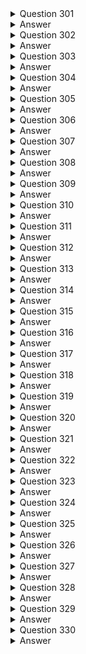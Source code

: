 <details>
  <summary>Question 301</summary>

A university research laboratory needs to migrate 30 TB of data from an on-premises Windows file server to Amazon FSx for Windows File Server. The laboratory has a 1 Gbps network link that many other departments in the university share. The laboratory wants to implement a data migration service that will maximize the performance of the data transfer. However, the laboratory needs to be able to control the amount of bandwidth that the service uses to minimize the impact on other departments. The data migration must take place within the next 5 days.

Which AWS solution will meet these requirements?

- [ ] A. AWS Snowcone
- [ ] B. Amazon FSx File Gateway
- [ ] C. AWS DataSync
- [ ] D. AWS Transfer Family
</details>

<details>
  <summary>Answer</summary>

- [ ] C. AWS DataSync

Why these are the correct answers:

C. AWS DataSync

- [ ] AWS DataSync is designed to efficiently and securely transfer large amounts of data between on-premises storage and AWS storage services.
- [ ] It can control the amount of bandwidth used during the transfer, which is crucial for minimizing the impact on other departments sharing the network link.
- [ ] DataSync can handle the migration of large datasets like 30TB and can be configured to operate within the given time frame.

Why are the other answers wrong?

- [ ] A. AWS Snowcone is a physical, rugged, and secure edge computing and data transfer device. While it's used for data transfer, it doesn't provide the bandwidth control needed and involves physical shipping, which may not meet the 5-day timeframe.
- [ ] B. Amazon FSx File Gateway provides low-latency access to FSx for Windows File Server file shares from on-premises, but it's not the primary service for the initial migration of large datasets.
- [ ] D. AWS Transfer Family is a managed service that supports file transfers into and out of Amazon S3 or Amazon FSx for Windows File Server using protocols like SFTP, FTPS, and FTP. It doesn’t offer the same level of bandwidth control and optimization for large-scale data migration as DataSync.

Therefore, AWS DataSync is the most suitable solution for this scenario.
</details>
<details>
  <summary>Question 302</summary>

A company wants to create a mobile app that allows users to stream slow-motion video clips on their mobile devices. Currently, the app captures video clips and uploads the video clips in raw format into an Amazon S3 bucket. The app retrieves these video clips directly from the S3 bucket. However, the videos are large in their raw format. Users are experiencing issues with buffering and playback on mobile devices. The company wants to implement solutions to maximize the performance and scalability of the app while minimizing operational overhead. Which combination of solutions will meet these requirements? (Choose two.)

- [ ] A. Deploy Amazon CloudFront for content delivery and caching.
- [ ] B. Use AWS DataSync to replicate the video files across AW'S Regions in other S3 buckets.
- [ ] C. Use Amazon Elastic Transcoder to convert the video files to more appropriate formats.
- [ ] D. Deploy an Auto Sealing group of Amazon EC2 instances in Local Zones for content delivery and caching.
- [ ] E. Deploy an Auto Scaling group of Amazon EC2 instances to convert the video files to more appropriate formats.
</details>

<details>
  <summary>Answer</summary>

- [ ] A. Deploy Amazon CloudFront for content delivery and caching.
- [ ] C. Use Amazon Elastic Transcoder to convert the video files to more appropriate formats.

Why these are the correct answers:

A. Deploy Amazon CloudFront for content delivery and caching.

- [ ] Amazon CloudFront is a content delivery network (CDN) that can cache video content closer to users, reducing latency and improving streaming performance.
- [ ] It enhances scalability by distributing the load across multiple edge locations.

C. Use Amazon Elastic Transcoder to convert the video files to more appropriate formats.

- [ ] Amazon Elastic Transcoder converts video files from their original format to formats that are more suitable for streaming on mobile devices, reducing file size and buffering.
- [ ] It minimizes operational overhead by providing a managed service for media transcoding.

Why are the other answers wrong?

- [ ] B. AWS DataSync is used for data transfer, not for optimizing video delivery or format conversion. Replicating files across regions doesn’t address the buffering and playback issues.
- [ ] D. Deploying an Auto Scaling group of Amazon EC2 instances in Local Zones for content delivery and caching is overly complex and expensive compared to using CloudFront, which is specifically designed for this purpose.
- [ ] E. Deploying an Auto Scaling group of EC2 instances to convert video files is a viable option but introduces more operational overhead than using Amazon Elastic Transcoder, a managed service that handles transcoding automatically.

Therefore, Amazon CloudFront and Amazon Elastic Transcoder are the most appropriate solutions.
</details>
<details>
  <summary>Question 303</summary>

A company is launching a new application deployed on an Amazon Elastic Container Service (Amazon ECS) cluster and is using the Fargate launch type for ECS tasks. The company is monitoring CPU and memory usage because it is expecting high traffic to the application upon its launch. However, the company wants to reduce costs when utilization decreases. What should a solutions architect recommend?

- [ ] A. Use Amazon EC2 Auto Scaling to scale at certain periods based on previous traffic patterns.
- [ ] B. Use an AWS Lambda function to scale Amazon ECS based on metric breaches that trigger an Amazon CloudWatch alarm.
- [ ] C. Use Amazon EC2 Auto Scaling with simple scaling policies to scale when ECS metric breaches trigger an Amazon CloudWatch alarm.
- [ ] D. Use AWS Application Auto Scaling with target tracking policies to scale when ECS metric breaches trigger an Amazon CloudWatch alarm.
</details>
<details>
  <summary>Answer</summary>

- [ ] D. Use AWS Application Auto Scaling with target tracking policies to scale when ECS metric breaches trigger an Amazon CloudWatch alarm.

Why these are the correct answers:

D. Use AWS Application Auto Scaling with target tracking policies to scale when ECS metric breaches trigger an Amazon CloudWatch alarm.

- [ ] AWS Application Auto Scaling is designed to scale resources like ECS tasks.
- [ ] Target tracking policies allow you to set a target value for a metric (e.g., CPU utilization), and Auto Scaling automatically adjusts the number of tasks to maintain that target.
- [ ] This approach is more responsive and cost-effective than scaling at fixed periods or using Lambda functions for scaling.

Why are the other answers wrong?

- [ ] A. Amazon EC2 Auto Scaling is for scaling EC2 instances, not ECS tasks using Fargate.
- [ ] B. Using an AWS Lambda function to scale ECS adds complexity and overhead compared to using Application Auto Scaling directly.
- [ ] C. While EC2 Auto Scaling can use CloudWatch alarms, it's not the right service for scaling Fargate tasks; Application Auto Scaling is more suitable and provides target tracking.

Therefore, AWS Application Auto Scaling with target tracking policies is the recommended solution.
</details>
<details>
  <summary>Question 304</summary>

A company recently created a disaster recovery site in a different AWS Region. The company needs to transfer large amounts of data back and forth between NFS file systems in the two Regions on a periodic basis. Which solution will meet these requirements with the LEAST operational overhead?

- [ ] A. Use AWS DataSync.
- [ ] B. Use AWS Snowball devices.
- [ ] C. Set up an SFTP server on Amazon EC2.
- [ ] D. Use AWS Database Migration Service (AWS DMS).
</details>
<details>
  <summary>Answer</summary>

- [ ] A. Use AWS DataSync.

Why these are the correct answers:

A. Use AWS DataSync.

- [ ] AWS DataSync is designed to automate and accelerate the transfer of data between on-premises storage and AWS storage services, or between AWS storage services.
- [ ] It minimizes operational overhead with its automation features.
- [ ] DataSync is efficient for transferring large amounts of data and can handle periodic transfers.

Why are the other answers wrong?

- [ ] B. AWS Snowball devices are physical devices and involve manual shipping, which increases operational overhead and is not suitable for periodic transfers.
- [ ] C. Setting up an SFTP server on Amazon EC2 requires manual management of the server, security, and transfers, leading to higher operational overhead.
- [ ] D. AWS Database Migration Service (AWS DMS) is designed for database migrations, not for general file system transfers.

Therefore, AWS DataSync is the most appropriate solution with the least operational overhead.
</details>
<details>
  <summary>Question 305</summary>

A company is designing a shared storage solution for a gaming application that is hosted in the AWS Cloud. The company needs the ability to use SMB clients to access data. The solution must be fully managed. Which AWS solution meets these requirements?

- [ ] A. Create an AWS DataSync task that shares the data as a mountable file system. Mount the file system to the application server.
- [ ] B. Create an Amazon EC2 Windows instance. Install and configure a Windows file share role on the instance. Connect the application server to the file share.
- [ ] C. Create an Amazon FSx for Windows File Server file system. Attach the file system to the origin server. Connect the application server to the file system.
- [ ] D. Create an Amazon S3 bucket. Assign an IAM role to the application to grant access to the S3 bucket. Mount the S3 bucket to the application server.
</details>
<details>
  <summary>Answer</summary>

- [ ] C. Create an Amazon FSx for Windows File Server file system. Attach the file system to the origin server. Connect the application server to the file system.

Why these are the correct answers:

C. Create an Amazon FSx for Windows File Server file system. Attach the file system to the origin server. Connect the application server to the file system.

- [ ] Amazon FSx for Windows File Server provides a fully managed file system that supports the SMB protocol.
- [ ] It eliminates the operational overhead of managing file servers.
- [ ] This solution allows SMB clients to access the data as required.

Why are the other answers wrong?

- [ ] A. AWS DataSync is for data transfer, not for providing a shared file system.
- [ ] B. Creating an EC2 Windows instance and configuring a file share requires manual management of the server, which is not a fully managed solution.
- [ ] D. Amazon S3 is object storage and does not natively support SMB file shares. Mounting an S3 bucket as a file system is not straightforward or performant for applications needing SMB access.

Therefore, Amazon FSx for Windows File Server is the best solution for a fully managed, SMB-compatible shared storage.
</details>
<details>
  <summary>Question 306</summary>

A company wants to run an in-memory database for a latency-sensitive application that runs on Amazon EC2 instances. The application processes more than 100,000 transactions each minute and requires high network throughput. A solutions architect needs to provide a cost-effective network design that minimizes data transfer charges. Which solution meets these requirements?

- [ ] A. Launch all EC2 instances in the same Availability Zone within the same AWS Region. Specify a placement group with cluster strategy when launching EC2 instances.
- [ ] B. Launch all EC2 instances in different Availability Zones within the same AWS Region. Specify a placement group with partition strategy when launching EC2 instances.
- [ ] C. Deploy an Auto Scaling group to launch EC2 instances in different Availability Zones based on a network utilization target.
- [ ] D. Deploy an Auto Scaling group with a step scaling policy to launch EC2 instances in different Availability Zones.
</details>
<details>
  <summary>Answer</summary>

- [ ] A. Launch all EC2 instances in the same Availability Zone within the same AWS Region. Specify a placement group with cluster strategy when launching EC2 instances.

Why these are the correct answers:

A. Launch all EC2 instances in the same Availability Zone within the same AWS Region. Specify a placement group with cluster strategy when launching EC2 instances.

- [ ] Launching EC2 instances in the same Availability Zone minimizes latency and maximizes network throughput.
- [ ] A cluster placement group ensures instances are physically close together, further reducing latency and increasing throughput.
- [ ] This configuration is cost-effective as it reduces data transfer charges between Availability Zones.

Why are the other answers wrong?

- [ ] B. Spreading instances across different Availability Zones increases latency and data transfer costs. A partition placement group is for large distributed applications, not for latency-sensitive in-memory databases.
- [ ] C. Auto Scaling across different Availability Zones adds latency and costs. Scaling based on network utilization doesn't address the need for minimizing latency for in-memory databases.
- [ ] D. Step scaling across Availability Zones also introduces latency and costs, and it's not optimized for the low-latency requirements of an in-memory database.

Therefore, placing instances in the same Availability Zone with a cluster placement group is the best solution.
</details>
<details>
  <summary>Question 307</summary>

A company that primarily runs its application servers on premises has decided to migrate to AWS. The company wants to minimize its need to scale its Internet Small Computer Systems Interface (iSCSI) storage on premises. The company wants only its recently accessed data to remain stored locally. Which AWS solution should the company use to meet these requirements?

- [ ] A. Amazon S3 File Gateway
- [ ] B. AWS Storage Gateway Tape Gateway
- [ ] C. AWS Storage Gateway Volume Gateway stored volumes
- [ ] D. AWS Storage Gateway Volume Gateway cached volumes
</details>
<details>
  <summary>Answer</summary>

- [ ] D. AWS Storage Gateway Volume Gateway cached volumes

Why these are the correct answers:

D. AWS Storage Gateway Volume Gateway cached volumes

- [ ] Volume Gateway in cached mode stores frequently accessed data locally while asynchronously backing up all data to AWS.
- [ ] This minimizes the need to scale on-premises iSCSI storage because only active data is kept locally.
- [ ] It meets the requirement of keeping only recently accessed data stored locally.

Why are the other answers wrong?

- [ ] A. Amazon S3 File Gateway provides a file interface to S3, not iSCSI, and doesn't cache frequently accessed data locally in the same way as Volume Gateway.
- [ ] B. AWS Storage Gateway Tape Gateway is for backup and archival, not for providing low-latency access to recently accessed data.
- [ ] C. AWS Storage Gateway Volume Gateway stored volumes store the entire dataset locally and back it up to AWS, which does not minimize the need for on-premises storage scaling.

Therefore, Volume Gateway cached volumes is the most suitable solution.
</details>
<details>
  <summary>Question 308</summary>

A company has multiple AWS accounts that use consolidated billing. The company runs several active high performance Amazon RDS for Oracle On-Demand DB instances for 90 days. The company's finance team has access to AWS Trusted Advisor in the consolidated billing account and all other AWS accounts. The finance team needs to use the appropriate AWS account to access the Trusted Advisor check recommendations for RDS. The finance team must review the appropriate Trusted Advisor check to reduce RDS costs. Which combination of steps should the finance team take to meet these requirements? (Choose two.)

- [ ] A. Use the Trusted Advisor recommendations from the account where the RDS instances are running.
- [ ] B. Use the Trusted Advisor recommendations from the consolidated billing account to see all RDS instance checks at the same time.
- [ ] C. Review the Trusted Advisor check for Amazon RDS Reserved Instance Optimization.
- [ ] D. Review the Trusted Advisor check for Amazon RDS Idle DB Instances.
- [ ] E. Review the Trusted Advisor check for Amazon Redshift Reserved Node Optimization.
</details>
<details>
  <summary>Answer</summary>

- [ ] B. Use the Trusted Advisor recommendations from the consolidated billing account to see all RDS instance checks at the same time.
- [ ] D. Review the Trusted Advisor check for Amazon RDS Idle DB Instances.

Why these are the correct answers:

B. Use the Trusted Advisor recommendations from the consolidated billing account to see all RDS instance checks at the same time.

- [ ] Consolidated billing accounts provide a centralized view of Trusted Advisor checks across all linked accounts.
- [ ] This allows the finance team to efficiently review RDS costs for all accounts in one place.

D. Review the Trusted Advisor check for Amazon RDS Idle DB Instances.

- [ ] The Idle DB Instances check identifies RDS instances that are not being used, which can lead to cost savings by stopping or deleting them.

Why are the other answers wrong?

- [ ] A. While checking recommendations in individual accounts is possible, it's less efficient than using the consolidated view.
- [ ] C. Reserved Instance Optimization is relevant for long-term cost savings but not for identifying immediate cost reductions from unused instances.
- [ ] E. Redshift Reserved Node Optimization is specific to Amazon Redshift, not Amazon RDS.

Therefore, using the consolidated billing account and checking for idle DB instances are the most appropriate steps.
</details>

<details>
  <summary>Question 309</summary>

A solutions architect needs to optimize storage costs. The solutions architect must identify any Amazon S3 buckets that are no longer being accessed or are rarely accessed. Which solution will accomplish this goal with the LEAST operational overhead?

- [ ] A. Analyze bucket access patterns by using the S3 Storage Lens dashboard for advanced activity metrics.
- [ ] B. Analyze bucket access patterns by using the S3 dashboard in the AWS Management Console.
- [ ] C. Turn on the Amazon CloudWatch BucketSizeBytes metric for buckets. Analyze bucket access patterns by using the metrics data with Amazon Athena.
- [ ] D. Turn on AWS CloudTrail for S3 object monitoring. Analyze bucket access patterns by using CloudTrail logs that are integrated with Amazon CloudWatch Logs.
</details>
<details>
  <summary>Answer</summary>

-   [ ] A. Analyze bucket access patterns by using the S3 Storage Lens dashboard for advanced activity metrics.

Why these are the correct answers:

A. Analyze bucket access patterns by using the S3 Storage Lens dashboard for advanced activity metrics.

-   [ ] S3 Storage Lens provides a single view of object storage across your organization with advanced metrics and visualizations.
-   [ ] It offers insights into storage usage and activity trends, making it easy to identify inactive or rarely accessed buckets.
-   [ ] This solution has the least operational overhead as it's a managed service designed for this purpose.

Why are the other answers wrong?

-   [ ] B. The S3 dashboard in the AWS Management Console provides basic storage metrics but lacks the advanced analytics and visualization capabilities of S3 Storage Lens.
-   [ ] C. Using CloudWatch metrics and Amazon Athena requires setting up and managing metric collection and writing queries, increasing operational overhead.
-   [ ] D. Using AWS CloudTrail for S3 object monitoring generates detailed logs but requires significant effort to analyze and extract access patterns, leading to high operational overhead.

Therefore, S3 Storage Lens is the most efficient solution for identifying rarely accessed S3 buckets.
</details>
<details>
  <summary>Question 310</summary>

A company sells datasets to customers who do research in artificial intelligence and machine learning (AI/ML). The datasets are large, formatted files that are stored in an Amazon S3 bucket in the us-east-1 Region. The company hosts a web application that the customers use to purchase access to a given dataset. The web application is deployed on multiple Amazon EC2 instances behind an Application Load Balancer. After a purchase is made, customers receive an S3 signed URL that allows access to the files. The customers are distributed across North America and Europe. The company wants to reduce the cost that is associated with data transfers and wants to maintain or improve performance. What should a solutions architect do to meet these requirements?

-   [ ] A. Configure S3 Transfer Acceleration on the existing S3 bucket. Direct customer requests to the S3 Transfer Acceleration endpoint. Continue to use S3 signed URLs for access control.
-   [ ] B. Deploy an Amazon CloudFront distribution with the existing S3 bucket as the origin. Direct customer requests to the CloudFront URL. Switch to CloudFront signed URLs for access control.
-   [ ] C. Set up a second S3 bucket in the eu-central-1 Region with S3 Cross-Region Replication between the buckets. Direct customer requests to the closest Region. Continue to use S3 signed URLs for access control.
-   [ ] D. Modify the web application to enable streaming of the datasets to end users. Configure the web application to read the data from the existing S3 bucket. Implement access control directly in the application.
</details>
<details>
  <summary>Answer</summary>

-   [ ] B. Deploy an Amazon CloudFront distribution with the existing S3 bucket as the origin. Direct customer requests to the CloudFront URL. Switch to CloudFront signed URLs for access control.

Why these are the correct answers:

B. Deploy an Amazon CloudFront distribution with the existing S3 bucket as the origin. Direct customer requests to the CloudFront URL. Switch to CloudFront signed URLs for access control.

-   [ ] Amazon CloudFront is a content delivery network (CDN) that caches data closer to users, reducing latency and data transfer costs.
-   [ ] Using CloudFront signed URLs provides secure access to the datasets.
-   [ ] This solution improves performance for users in both North America and Europe by delivering the data from edge locations.

Why are the other answers wrong?

-   [ ] A. S3 Transfer Acceleration speeds up transfers over long distances but does not cache data like CloudFront, so it's less effective for reducing costs and improving performance for repeated access.
-   [ ] C. Cross-Region Replication increases storage costs and complexity. While it reduces latency for users in one region, it doesn’t provide the global caching benefits of CloudFront.
-   [ ] D. Modifying the web application for streaming and implementing access control within the application adds significant complexity and operational overhead.

Therefore, Amazon CloudFront is the most efficient solution for reducing costs and improving performance.
</details>
<details>
  <summary>Question 311</summary>

A company is using AWS to design a web application that will process insurance quotes. Users will request quotes from the application. Quotes must be separated by quote type, must be responded to within 24 hours, and must not get lost. The solution must maximize operational efficiency and must minimize maintenance. Which solution meets these requirements?

-   [ ] A. Create multiple Amazon Kinesis data streams based on the quote type. Configure the web application to send messages to the proper data stream. Configure each backend group of application servers to use the Kinesis Client Library (KCL) to pool messages from its own data stream.
-   [ ] B. Create an AWS Lambda function and an Amazon Simple Notification Service (Amazon SNS) topic for each quote type. Subscribe the Lambda function to its associated SNS topic. Configure the application to publish requests for quotes to the appropriate SNS topic.
-   [ ] C. Create a single Amazon Simple Notification Service (Amazon SNS) topic. Subscribe Amazon Simple Queue Service (Amazon SQS) queues to the SNS topic. Configure SNS message filtering to publish messages to the proper SQS queue based on the quote type. Configure each backend application server to use its own SQS queue.
-   [ ] D. Create multiple Amazon Kinesis Data Firehose delivery streams based on the quote type to deliver data streams to an Amazon OpenSearch Service cluster. Configure the application to send messages to the proper delivery stream. Configure each backend group of application servers to search for the messages from OpenSearch Service and process them accordingly.
</details>
<details>
  <summary>Answer</summary>

-   [ ] C. Create a single Amazon Simple Notification Service (Amazon SNS) topic. Subscribe Amazon Simple Queue Service (Amazon SQS) queues to the SNS topic. Configure SNS message filtering to publish messages to the proper SQS queue based on the quote type. Configure each backend application server to use its own SQS queue.

Why these are the correct answers:

C. Create a single Amazon Simple Notification Service (Amazon SNS) topic. Subscribe Amazon Simple Queue Service (Amazon SQS) queues to the SNS topic. Configure SNS message filtering to publish messages to the proper SQS queue based on the quote type. Configure each backend application server to use its own SQS queue.

-   [ ] Amazon SNS allows for decoupled message publishing, and Amazon SQS ensures that messages are not lost.
-   [ ] SNS message filtering enables routing messages to the appropriate SQS queue based on quote type.
-   [ ] This solution maximizes operational efficiency by using managed services and minimizes maintenance.

Why are the other answers wrong?

-   [ ] A. Using Kinesis data streams is more complex and designed for real-time streaming, not for asynchronous processing of requests.
-   [ ] B. Using multiple SNS topics and Lambda functions increases complexity and maintenance overhead.
-   [ ] D. Kinesis Data Firehose and Amazon OpenSearch Service are for data analytics and search, not for reliable message queuing and processing.

Therefore, using SNS with SQS and message filtering is the most suitable solution.
</details>
<details>
  <summary>Question 312</summary>

A company has an application that runs on several Amazon EC2 instances. Each EC2 instance has multiple Amazon Elastic Block Store (Amazon EBS) data volumes attached to it. The application's EC2 instance configuration and data need to be backed up nightly. The application also needs to be recoverable in a different AWS Region. Which solution will meet these requirements in the MOST operationally efficient way?

-   [ ] A. Write an AWS Lambda function that schedules nightly snapshots of the application's EBS volumes and copies the snapshots to a different Region.
-   [ ] B. Create a backup plan by using AWS Backup to perform nightly backups. Copy the backups to another Region. Add the application's EC2 instances as resources.
-   [ ] C. Create a backup plan by using AWS Backup to perform nightly backups. Copy the backups to another Region. Add the application's EBS volumes as resources.
-   [ ] D. Write an AWS Lambda function that schedules nightly snapshots of the application's EBS volumes and copies the snapshots to a different Availability Zone.
</details>
<details>
  <summary>Answer</summary>

-   [ ] B. Create a backup plan by using AWS Backup to perform nightly backups. Copy the backups to another Region. Add the application's EC2 instances as resources.

Why these are the correct answers:

B. Create a backup plan by using AWS Backup to perform nightly backups. Copy the backups to another Region. Add the application's EC2 instances as resources.

-   [ ] AWS Backup centralizes backup management and automates backups across AWS services.
-   [ ] Backing up EC2 instances includes all attached EBS volumes.
-   [ ] Copying backups to another Region supports disaster recovery.
-   [ ] This solution is the most operationally efficient as it minimizes the need for custom scripting.

Why are the other answers wrong?

-   [ ] A. Writing a Lambda function for backups increases operational overhead compared to using AWS Backup.
-   [ ] C. While backing up EBS volumes is an option, backing up the EC2 instances simplifies the process and ensures the entire instance configuration is included.
-   [ ] D. Backing up to a different Availability Zone does not provide disaster recovery to a different AWS Region.

Therefore, using AWS Backup to back up the EC2 instances and copying the backups to another Region is the most efficient solution.
</details>
<details>
  <summary>Question 313</summary>

A company is building a mobile app on AWS. The company wants to expand its reach to millions of users. The company needs to build a platform so that authorized users can watch the company's content on their mobile devices. What should a solutions architect recommend to meet these requirements?

-   [ ] A. Publish content to a public Amazon S3 bucket. Use AWS Key Management Service (AWS KMS) keys to stream content.
-   [ ] B. Set up IPsec VPN between the mobile app and the AWS environment to stream content.
-   [ ] C. Use Amazon CloudFront. Provide signed URLs to stream content.
-   [ ] D. Set up AWS Client VPN between the mobile app and the AWS environment to stream content.
</details>
<details>
  <summary>Answer</summary>

-   [ ] C. Use Amazon CloudFront. Provide signed URLs to stream content.

Why these are the correct answers:

C. Use Amazon CloudFront. Provide signed URLs to stream content.

-   [ ] Amazon CloudFront is a content delivery network (CDN) that efficiently distributes content to a large number of users with low latency.
-   [ ] Signed URLs provide secure access to the content.
-   [ ] This solution is scalable and suitable for streaming content to millions of users.

Why are the other answers wrong?

-   [ ] A. Using a public S3 bucket is not secure, and AWS KMS is for encryption, not for streaming content.
-   [ ] B. Setting up an IPsec VPN is complex, not scalable for millions of users, and adds latency.
-   [ ] D. AWS Client VPN is for secure access to AWS resources, not for content delivery to end-users.

Therefore, using Amazon CloudFront with signed URLs is the most appropriate solution.
</details>
<details>
  <summary>Question 314</summary>

A company has an on-premises MySQL database used by the global sales team with infrequent access patterns. The sales team requires the database to have minimal downtime. A database administrator wants to migrate this database to AWS without selecting a particular instance type in anticipation of more users in the future. Which service should a solutions architect recommend?

-   [ ] A. Amazon Aurora MySQL
-   [ ] B. Amazon Aurora Serverless for MySQL
-   [ ] C. Amazon Redshift Spectrum
-   [ ] D. Amazon RDS for MySQL
</details>
<details>
  <summary>Answer</summary>

-   [ ] B. Amazon Aurora Serverless for MySQL

Why these are the correct answers:

B. Amazon Aurora Serverless for MySQL

-   [ ] Amazon Aurora Serverless automatically starts up, shuts down, and scales capacity based on application needs, which is ideal for infrequent access patterns.
-   [ ] It provides minimal downtime and eliminates the need to select a specific instance type.
-   [ ] This service is cost-effective because you only pay for the database capacity you use.

Why are the other answers wrong?

-   [ ] A. Amazon Aurora MySQL requires provisioning and managing database instances, which is not optimal for infrequent access.
-   [ ] C. Amazon Redshift Spectrum is for querying data in S3, not for hosting a MySQL database.
-   [ ] D. Amazon RDS for MySQL requires selecting and managing database instances, which is not suitable for the requirement of not selecting an instance type.

Therefore, Amazon Aurora Serverless for MySQL is the most appropriate service.
</details>
<details>
  <summary>Question 315</summary>

A company experienced a breach that affected several applications in its on-premises data center. The attacker took advantage of vulnerabilities in the custom applications that were running on the servers. The company is now migrating its applications to run on Amazon EC2 instances. The company wants to implement a solution that actively scans for vulnerabilities on the EC2 instances and sends a report that details the findings. Which solution will meet these requirements?

-   [ ] A. Deploy AWS Shield to scan the EC2 instances for vulnerabilities. Create an AWS Lambda function to log any findings to AWS CloudTrail.
-   [ ] B. Deploy Amazon Macie and AWS Lambda functions to scan the EC2 instances for vulnerabilities. Log any findings to AWS CloudTrail.
-   [ ] C. Turn on Amazon GuardDuty. Deploy the GuardDuty agents to the EC2 instances. Configure an AWS Lambda function to automate the generation and distribution of reports that detail the findings.
-   [ ] D. Turn on Amazon Inspector. Deploy the Amazon Inspector agent to the EC2 instances. Configure an AWS Lambda function to automate the generation and distribution of reports that detail the findings.
</details>
<details>
  <summary>Answer</summary>

-   [ ] D. Turn on Amazon Inspector. Deploy the Amazon Inspector agent to the EC2 instances. Configure an AWS Lambda function to automate the generation and distribution of reports that detail the findings.

Why these are the correct answers:

D. Turn on Amazon Inspector. Deploy the Amazon Inspector agent to the EC2 instances. Configure an AWS Lambda function to automate the generation and distribution of reports that detail the findings.

-   [ ] Amazon Inspector is designed to analyze the security of EC2 instances and identify vulnerabilities.
-   [ ] Deploying the Inspector agent on the EC2 instances allows for in-depth scanning.
-   [ ] Using a Lambda function to automate report generation and distribution meets the requirement for detailed findings reports.

Why are the other answers wrong?

-   [ ] A. AWS Shield protects against DDoS attacks, not application vulnerabilities. CloudTrail logs API calls, not vulnerabilities within EC2 instances.
-   [ ] B. Amazon Macie discovers and protects sensitive data, not application vulnerabilities.
-   [ ] C. Amazon GuardDuty detects malicious activity and unauthorized behavior, not application vulnerabilities.

Therefore, Amazon Inspector is the most appropriate solution for scanning EC2 instances for vulnerabilities.
</details>
<details>
  <summary>Question 316</summary>

A company uses an Amazon EC2 instance to run a script to poll for and process messages in an Amazon Simple Queue Service (Amazon SQS) queue. The company wants to reduce operational costs while maintaining its ability to process a growing number of messages that are added to the queue. What should a solutions architect recommend to meet these requirements?

-   [ ] A. Increase the size of the EC2 instance to process messages faster.
-   [ ] B. Use Amazon EventBridge to turn off the EC2 instance when the instance is underutilized.
-   [ ] C. Migrate the script on the EC2 instance to an AWS Lambda function with the appropriate runtime.
-   [ ] D. Use AWS Systems Manager Run Command to run the script on demand.
</details>
<details>
  <summary>Answer</summary>

-   [ ] C. Migrate the script on the EC2 instance to an AWS Lambda function with the appropriate runtime.

Why these are the correct answers:

C. Migrate the script on the EC2 instance to an AWS Lambda function with the appropriate runtime.

-   [ ] AWS Lambda allows you to run code without provisioning or managing servers, reducing operational costs.
-   [ ] Lambda scales automatically with the number of messages in the SQS queue, efficiently handling a growing workload.
-   [ ] This approach eliminates the need to pay for a continuously running EC2 instance.

Why are the other answers wrong?

-   [ ] A. Increasing the size of the EC2 instance increases costs, not reduces them.
-   [ ] B. Using Amazon EventBridge to turn off the EC2 instance may save costs during idle times but doesn’t optimize processing efficiency.
-   [ ] D. AWS Systems Manager Run Command is for managing EC2 instances, not for cost-effectively processing SQS messages.

Therefore, migrating the script to an AWS Lambda function is the most cost-effective solution.
</details>

<details>
  <summary>Question 317</summary>

A company uses a legacy application to produce data in CSV format. The legacy application stores the output data in Amazon S3. The company is deploying a new commercial off-the-shelf (COTS) application that can perform complex SQL queries to analyze data that is stored in Amazon Redshift and Amazon S3 only. However, the COTS application cannot process the .csv files that the legacy application produces. The company cannot update the legacy application to produce data in another format. The company needs to implement a solution so that the COTS application can use the data that the legacy application produces. Which solution will meet these requirements with the LEAST operational overhead?

-   [ ] A. Create an AWS Glue extract, transform, and load (ETL) job that runs on a schedule. Configure the ETL job to process the .csv files and store the processed data in Amazon Redshift.
-   [ ] B. Develop a Python script that runs on Amazon EC2 instances to convert the .csv files to .sql files. Invoke the Python script on a cron schedule to store the output files in Amazon S3.
-   [ ] C. Create an AWS Lambda function and an Amazon DynamoDB table. Use an S3 event to invoke the Lambda function. Configure the Lambda function to perform an extract, transform, and load (ETL) job to process the .csv files and store the processed data in the DynamoDB table.
-   [ ] D. Use Amazon EventBridge to launch an Amazon EMR cluster on a weekly schedule. Configure the EMR cluster to perform an extract, transform, and load (ETL) job to process the .csv files and store the processed data in an Amazon Redshift table.
</details>
<details>
  <summary>Answer</summary>

-   [ ] A. Create an AWS Glue extract, transform, and load (ETL) job that runs on a schedule. Configure the ETL job to process the .csv files and store the processed data in Amazon Redshift.

Why these are the correct answers:

A. Create an AWS Glue extract, transform, and load (ETL) job that runs on a schedule. Configure the ETL job to process the .csv files and store the processed data in Amazon Redshift.

-   [ ] AWS Glue is a fully managed ETL service that simplifies the process of preparing and loading data for analytics.
-   [ ] It can natively process CSV files and transform the data to be compatible with Amazon Redshift.
-   [ ] Scheduling the Glue job automates the data transformation process with minimal operational overhead.

Why are the other answers wrong?

-   [ ] B. Developing and managing Python scripts on EC2 instances requires more operational overhead than using AWS Glue, a managed service.
-   [ ] C. Using AWS Lambda and Amazon DynamoDB is not suitable for complex SQL queries and is not as efficient for ETL tasks as AWS Glue.
-   [ ] D. Amazon EMR is designed for big data processing and is overkill for simple CSV transformations, leading to higher costs and operational overhead.

Therefore, AWS Glue provides the most efficient and least operationally intensive solution.
</details>
<details>
  <summary>Question 318</summary>

A company recently migrated its entire IT environment to the AWS Cloud. The company discovers that users are provisioning oversized Amazon EC2 instances and modifying security group rules without using the appropriate change control process. A solutions architect must devise a strategy to track and audit these inventory and configuration changes. Which actions should the solutions architect take to meet these requirements? (Choose two.)

-   [ ] A. Enable AWS CloudTrail and use it for auditing.
-   [ ] B. Use data lifecycle policies for the Amazon EC2 instances.
-   [ ] C. Enable AWS Trusted Advisor and reference the security dashboard.
-   [ ] D. Enable AWS Config and create rules for auditing and compliance purposes.
-   [ ] E. Restore previous resource configurations with an AWS CloudFormation template.
</details>
<details>
  <summary>Answer</summary>

-   [ ] A. Enable AWS CloudTrail and use it for auditing.
-   [ ] D. Enable AWS Config and create rules for auditing and compliance purposes.

Why these are the correct answers:

A. Enable AWS CloudTrail and use it for auditing.

-   [ ] AWS CloudTrail records API calls made within an AWS account, providing a detailed audit trail of actions taken by users.
-   [ ] This helps in tracking who provisioned resources and modified security group rules.

D. Enable AWS Config and create rules for auditing and compliance purposes.

-   [ ] AWS Config monitors resource configurations and can detect deviations from desired settings.
-   [ ] It allows for the creation of rules to audit changes and ensure compliance with change control processes.

Why are the other answers wrong?

-   [ ] B. Data lifecycle policies manage the lifecycle of objects in S3, not EC2 instance configurations or security group rules.
-   [ ] C. AWS Trusted Advisor provides recommendations on cost optimization, performance, and security but does not track configuration changes in the same way as AWS Config.
-   [ ] E. CloudFormation templates are for infrastructure as code and not for auditing changes made outside of CloudFormation.

Therefore, AWS CloudTrail and AWS Config are the most appropriate services for tracking and auditing changes.
</details>
<details>
  <summary>Question 319</summary>

A company has hundreds of Amazon EC2 Linux-based instances in the AWS Cloud. Systems administrators have used shared SSH keys to manage the instances. After a recent audit, the company's security team is mandating the removal of all shared keys. A solutions architect must design a solution that provides secure access to the EC2 instances. Which solution will meet this requirement with the LEAST amount of administrative overhead?

-   [ ] A. Use AWS Systems Manager Session Manager to connect to the EC2 instances.
-   [ ] B. Use AWS Security Token Service (AWS STS) to generate one-time SSH keys on demand.
-   [ ] C. Allow shared SSH access to a set of bastion instances. Configure all other instances to allow only SSH access from the bastion instances.
-   [ ] D. Use an Amazon Cognito custom authorizer to authenticate users. Invoke an AWS Lambda function to generate a temporary SSH key.
</details>
<details>
  <summary>Answer</summary>

-   [ ] A. Use AWS Systems Manager Session Manager to connect to the EC2 instances.

Why these are the correct answers:

A. Use AWS Systems Manager Session Manager to connect to the EC2 instances.

-   [ ] AWS Systems Manager Session Manager allows you to manage EC2 instances through a browser-based shell or the AWS CLI, without the need for SSH keys.
-   [ ] It provides secure access with detailed logging and reduces administrative overhead by eliminating the need for key management.

Why are the other answers wrong?

-   [ ] B. Generating one-time SSH keys using AWS STS adds complexity and overhead in key management.
-   [ ] C. Using bastion instances still involves managing SSH access to those instances and adds network complexity.
-   [ ] D. Using Amazon Cognito and Lambda to generate temporary SSH keys is overly complex and adds significant overhead.

Therefore, AWS Systems Manager Session Manager is the simplest and most efficient solution.
</details>
<details>
  <summary>Question 320</summary>

A company is using a fleet of Amazon EC2 instances to ingest data from on-premises data sources. The data is in JSON format and ingestion rates can be as high as 1 GB/s. When an EC2 instance is rebooted, the data in-flight is lost. The company's data science team wants to query ingested data in near-real time. Which solution provides near-real-time data querying that is scalable with minimal data loss?

-   [ ] A. Publish data to Amazon Kinesis Data Streams, Use Kinesis Data Analytics to query the data.
-   [ ] B. Publish data to Amazon Kinesis Data Firehose with Amazon Redshift as the destination. Use Amazon Redshift to query the data.
-   [ ] C. Store ingested data in an EC2 instance store. Publish data to Amazon Kinesis Data Firehose with Amazon S3 as the destination. Use Amazon Athena to query the data.
-   [ ] D. Store ingested data in an Amazon Elastic Block Store (Amazon EBS) volume. Publish data to Amazon ElastiCache for Redis. Subscribe to the Redis channel to query the data.
</details>
<details>
  <summary>Answer</summary>

-   [ ] A. Publish data to Amazon Kinesis Data Streams, Use Kinesis Data Analytics to query the data.

Why these are the correct answers:

A. Publish data to Amazon Kinesis Data Streams, Use Kinesis Data Analytics to query the data.

-   [ ] Amazon Kinesis Data Streams can handle high-volume, real-time data ingestion.
-   [ ] Kinesis Data Analytics allows for querying and processing streaming data in real-time with minimal data loss.
-   [ ] This combination provides scalability and near-real-time querying capabilities.

Why are the other answers wrong?

-   [ ] B. Kinesis Data Firehose is for delivering streaming data to destinations like Amazon Redshift, not for real-time querying. Redshift is not designed for near-real-time queries on ingested data.
-   [ ] C. EC2 instance store is ephemeral and data is lost on reboot. Kinesis Data Firehose with S3 and Athena is for batch processing and querying data at rest, not near-real-time.
-   [ ] D. EBS volumes are persistent but do not provide real-time querying capabilities. Amazon ElastiCache for Redis is an in-memory data store, not designed for ingesting and querying large volumes of streaming data.

Therefore, Kinesis Data Streams with Kinesis Data Analytics is the most suitable solution.
</details>

<details>
  <summary>Question 321</summary>

What should a solutions architect do to ensure that all objects uploaded to an Amazon S3 bucket are encrypted?

-   [ ] A. Update the bucket policy to deny if the PutObject does not have an s3:x-amz-acl header set.
-   [ ] B. Update the bucket policy to deny if the PutObject does not have an s3:x-amz-acl header set to private.
-   [ ] C. Update the bucket policy to deny if the PutObject does not have an aws:Secure Transport header set to true.
-   [ ] D. Update the bucket policy to deny if the PutObject does not have an x-amz-server-side-encryption header set.
</details>
<details>
  <summary>Answer</summary>

-   [ ] D. Update the bucket policy to deny if the PutObject does not have an x-amz-server-side-encryption header set.

Why these are the correct answers:

D. Update the bucket policy to deny if the PutObject does not have an x-amz-server-side-encryption header set.

-   [ ] The `x-amz-server-side-encryption` header is used to request server-side encryption when uploading objects to S3.
-   [ ] Denying uploads that do not include this header ensures that all objects are encrypted.
-   [ ] This is the most direct way to enforce encryption at the bucket level.

Why are the other answers wrong?

-   [ ] A and B. The `s3:x-amz-acl` header is related to access control lists (ACLs), not encryption.
-   [ ] C. The `aws:SecureTransport` header is related to requiring secure transport (HTTPS), not server-side encryption of objects.

Therefore, enforcing the `x-amz-server-side-encryption` header is the correct method to ensure all objects are encrypted.
</details>
<details>
  <summary>Question 322</summary>

A solutions architect is designing a multi-tier application for a company. The application's users upload images from a mobile device. The application generates a thumbnail of each image and returns a message to the user to confirm that the image was uploaded successfully. The thumbnail generation can take up to 60 seconds, but the company wants to provide a faster response time to its users to notify them that the original image was received. The solutions architect must design the application to asynchronously dispatch requests to the different application tiers. What should the solutions architect do to meet these requirements?

-   [ ] A. Write a custom AWS Lambda function to generate the thumbnail and alert the user. Use the image upload process as an event source to invoke the Lambda function.
-   [ ] B. Create an AWS Step Functions workflow. Configure Step Functions to handle the orchestration between the application tiers and alert the user when thumbnail generation is complete.
-   [ ] C. Create an Amazon Simple Queue Service (Amazon SQS) message queue. As images are uploaded, place a message on the SQS queue for thumbnail generation. Alert the user through an application message that the image was received.
-   [ ] D. Create Amazon Simple Notification Service (Amazon SNS) notification topics and subscriptions. Use one subscription with the application to generate the thumbnail after the image upload is complete. Use a second subscription to message the user's mobile app by way of a push notification after thumbnail generation is complete.
</details>
<details>
  <summary>Answer</summary>

-   [ ] C. Create an Amazon Simple Queue Service (Amazon SQS) message queue. As images are uploaded, place a message on the SQS queue for thumbnail generation. Alert the user through an application message that the image was received.

Why these are the correct answers:

C. Create an Amazon Simple Queue Service (Amazon SQS) message queue. As images are uploaded, place a message on the SQS queue for thumbnail generation. Alert the user through an application message that the image was received.

-   [ ] Amazon SQS allows for decoupling the image upload process from the thumbnail generation process.
-   [ ] The application can quickly acknowledge the image upload to the user and then asynchronously process the thumbnail generation.
-   [ ] This approach provides a faster response time to the user while ensuring the thumbnail is generated.

Why are the other answers wrong?

-   [ ] A. Using Lambda directly coupled with the upload process does not provide asynchronous processing and may still delay the response to the user.
-   [ ] B. AWS Step Functions is more suited for complex workflows, not just simple asynchronous processing of image uploads.
-   [ ] D. Amazon SNS is for pub/sub messaging, not for queuing tasks. It doesn't guarantee message processing like SQS.

Therefore, Amazon SQS is the most suitable service for asynchronous processing in this scenario.
</details>
<details>
  <summary>Question 323</summary>

A company's facility has badge readers at every entrance throughout the building. When badges are scanned, the readers send a message over HTTPS to indicate who attempted to access that particular entrance. A solutions architect must design a system to process these messages from the sensors. The solution must be highly available, and the results must be made available for the company's security team to analyze. Which system architecture should the solutions architect recommend?

-   [ ] A. Launch an Amazon EC2 instance to serve as the HTTPS endpoint and to process the messages. Configure the EC2 instance to save the results to an Amazon S3 bucket.
-   [ ] B. Create an HTTPS endpoint in Amazon API Gateway. Configure the API Gateway endpoint to invoke an AWS Lambda function to process the messages and save the results to an Amazon DynamoDB table.
-   [ ] C. Use Amazon Route 53 to direct incoming sensor messages to an AWS Lambda function. Configure the Lambda function to process the messages and save the results to an Amazon DynamoDB table.
-   [ ] D. Create a gateway VPC endpoint for Amazon S3. Configure a Site-to-Site VPN connection from the facility network to the VPC so that sensor data can be written directly to an S3 bucket by way of the VPC endpoint.
</details>
<details>
  <summary>Answer</summary>

-   [ ] B. Create an HTTPS endpoint in Amazon API Gateway. Configure the API Gateway endpoint to invoke an AWS Lambda function to process the messages and save the results to an Amazon DynamoDB table.

Why these are the correct answers:

B. Create an HTTPS endpoint in Amazon API Gateway. Configure the API Gateway endpoint to invoke an AWS Lambda function to process the messages and save the results to an Amazon DynamoDB table.

-   [ ] Amazon API Gateway provides a scalable and secure HTTPS endpoint.
-   [ ] AWS Lambda allows for serverless processing of the messages.
-   [ ] Amazon DynamoDB is a highly available and scalable NoSQL database to store the results.
-   [ ] This architecture is highly available and suitable for real-time processing and analysis.

Why are the other answers wrong?

-   [ ] A. Using a single EC2 instance introduces a single point of failure and is not as scalable or highly available as API Gateway and Lambda.
-   [ ] C. Amazon Route 53 is a DNS service and cannot directly receive and process HTTPS requests.
-   [ ] D. Using a VPC endpoint and Site-to-Site VPN is overly complex for this scenario and does not provide the processing capabilities needed.

Therefore, API Gateway, Lambda, and DynamoDB provide the best architecture for this use case.
</details>
<details>
  <summary>Question 324</summary>

A company wants to implement a disaster recovery plan for its primary on-premises file storage volume. The file storage volume is mounted from an Internet Small Computer Systems Interface (iSCSI) device on a local storage server. The file storage volume holds hundreds of terabytes (TB) of data. The company wants to ensure that end users retain immediate access to all file types from the on-premises systems without experiencing latency. Which solution will meet these requirements with the LEAST amount of change to the company's existing infrastructure?

-   [ ] A. Provision an Amazon S3 File Gateway as a virtual machine (VM) that is hosted on premises. Set the local cache to 10 TB. Modify existing applications to access the files through the NFS protocol. To recover from a disaster, provision an Amazon EC2 instance and mount the S3 bucket that contains the files.
-   [ ] B. Provision an AWS Storage Gateway tape gateway. Use a data backup solution to back up all existing data to a virtual tape library. Configure the data backup solution to run nightly after the initial backup is complete. To recover from a disaster, provision an Amazon EC2 instance and restore the data to an Amazon Elastic Block Store (Amazon EBS) volume from the volumes in the virtual tape library.
-   [ ] C. Provision an AWS Storage Gateway Volume Gateway cached volume. Set the local cache to 10 TB. Mount the Volume Gateway cached volume to the existing file server by using iSCSI, and copy all files to the storage volume. Configure scheduled snapshots of the storage volume. To recover from a disaster, restore a snapshot to an Amazon Elastic Block Store (Amazon EBS) volume and attach the EBS volume to an Amazon EC2 instance.
-   [ ] D. Provision an AWS Storage Gateway Volume Gateway stored volume with the same amount of disk space as the existing file storage volume. Mount the Volume Gateway stored volume to the existing file server by using iSCSI, and copy all files to the storage volume. Configure scheduled snapshots of the storage volume. To recover from a disaster, restore a snapshot to an Amazon Elastic Block Store (Amazon EBS) volume and attach the EBS volume to an Amazon EC2 instance.
</details>
<details>
  <summary>Answer</summary>

-   [ ] D. Provision an AWS Storage Gateway Volume Gateway stored volume with the same amount of disk space as the existing file storage volume. Mount the Volume Gateway stored volume to the existing file server by using iSCSI, and copy all files to the storage volume. Configure scheduled snapshots of the storage volume. To recover from a disaster, restore a snapshot to an Amazon Elastic Block Store (Amazon EBS) volume and attach the EBS volume to an Amazon EC2 instance.

Why these are the correct answers:

D. Provision an AWS Storage Gateway Volume Gateway stored volume with the same amount of disk space as the existing file storage volume. Mount the Volume Gateway stored volume to the existing file server by using iSCSI, and copy all files to the storage volume. Configure scheduled snapshots of the storage volume. To recover from a disaster, restore a snapshot to an Amazon Elastic Block Store (Amazon EBS) volume and attach the EBS volume to an Amazon EC2 instance.

-   [ ] Volume Gateway stored volumes store the entire dataset locally and provide low-latency access, meeting the requirement for immediate access without latency.
-   [ ] Using iSCSI allows for minimal changes to the existing infrastructure.
-   [ ] Snapshots provide a mechanism for disaster recovery by allowing restoration to an EBS volume in AWS.

Why are the other answers wrong?

-   [ ] A. S3 File Gateway uses NFS, requiring changes to the application, and the local cache may not be sufficient for immediate access to all files.
-   [ ] B. Tape Gateway is for backup and archival, not for providing immediate access to files. Restoration from tape is time-consuming.
-   [ ] C. Volume Gateway cached volumes only store a subset of data locally, which may not provide immediate access to all files.

Therefore, Volume Gateway stored volumes provide the best solution for immediate access and minimal changes.
</details>
<details>
  <summary>Question 325</summary>

A company is hosting a web application from an Amazon S3 bucket. The application uses Amazon Cognito as an identity provider to authenticate users and return a JSON Web Token (JWT) that provides access to protected resources that are stored in another S3 bucket. Upon deployment of the application, users report errors and are unable to access the protected content. A solutions architect must resolve this issue by providing proper permissions so that users can access the protected content. Which solution meets these requirements?

-   [ ] A. Update the Amazon Cognito identity pool to assume the proper IAM role for access to the protected content.
-   [ ] B. Update the S3 ACL to allow the application to access the protected content.
-   [ ] C. Redeploy the application to Amazon S3 to prevent eventually consistent reads in the S3 bucket from affecting the ability of users to access the protected content.
-   [ ] D. Update the Amazon Cognito pool to use custom attribute mappings within the identity pool and grant users the proper permissions to access the protected content.
</details>
<details>
  <summary>Answer</summary>

-   [ ] A. Update the Amazon Cognito identity pool to assume the proper IAM role for access to the protected content.

Why these are the correct answers:

A. Update the Amazon Cognito identity pool to assume the proper IAM role for access to the protected content.

-   [ ] Amazon Cognito identity pools provide AWS credentials to users so they can access AWS resources.
-   [ ] IAM roles define the permissions for these users.
-   [ ] Updating the identity pool to assume the correct IAM role grants users the necessary permissions to access the protected S3 content.

Why are the other answers wrong?

-   [ ] B. S3 ACLs are an older access control mechanism and are not as flexible or secure as IAM roles. They are not the recommended way to grant access to S3 resources in this scenario.
-   [ ] C. Redeploying the application to S3 does not address the permission issue. Eventually consistent reads are a characteristic of S3 but are not the cause of the access problem.
-   [ ] D. Custom attribute mappings in Cognito are for passing user attributes, not for granting AWS resource access permissions.

Therefore, updating the Cognito identity pool with the correct IAM role is the appropriate solution.
</details>
<details>
  <summary>Question 326</summary>

An image hosting company uploads its large assets to Amazon S3 Standard buckets. The company uses multipart upload in parallel by using S3 APIs and overwrites if the same object is uploaded again. For the first 30 days after upload, the objects will be accessed frequently. The objects will be used less frequently after 30 days, but the access patterns for each object will be inconsistent. The company must optimize its S3 storage costs while maintaining high availability and resiliency of stored assets. Which combination of actions should a solutions architect recommend to meet these requirements? (Choose two.)

-   [ ] A. Move assets to S3 Intelligent-Tiering after 30 days.
-   [ ] B. Configure an S3 Lifecycle policy to clean up incomplete multipart uploads.
-   [ ] C. Configure an S3 Lifecycle policy to clean up expired object delete markers.
-   [ ] D. Move assets to S3 Standard-Infrequent Access (S3 Standard-IA) after 30 days.
-   [ ] E. Move assets to S3 One Zone-Infrequent Access (S3 One Zone-IA) after 30 days.
</details>
<details>
  <summary>Answer</summary>

-   [ ] A. Move assets to S3 Intelligent-Tiering after 30 days.
-   [ ] B. Configure an S3 Lifecycle policy to clean up incomplete multipart uploads.

Why these are the correct answers:

A. Move assets to S3 Intelligent-Tiering after 30 days.

-   [ ] S3 Intelligent-Tiering automatically optimizes storage costs by moving data to the most cost-effective tier based on access patterns.
-   [ ] It's suitable for data with inconsistent access patterns, ensuring cost savings while maintaining performance.

B. Configure an S3 Lifecycle policy to clean up incomplete multipart uploads.

-   [ ] Multipart uploads that are not completed can consume storage.
-   [ ] Cleaning up these incomplete uploads helps to optimize storage costs.

Why are the other answers wrong?

-   [ ] C. Expired object delete markers are automatically cleaned up by S3 and do not require a lifecycle policy.
-   [ ] D. S3 Standard-IA is suitable for less frequently accessed data but does not automatically optimize for changing access patterns like S3 Intelligent-Tiering.
-   [ ] E. S3 One Zone-IA is cheaper but reduces availability and resiliency, which is not suitable for this company's requirements.

Therefore, S3 Intelligent-Tiering and cleaning up incomplete multipart uploads are the best choices.
</details>
<details>
  <summary>Question 327</summary>

A solutions architect must secure a VPC network that hosts Amazon EC2 instances. The EC2 instances contain highly sensitive data and run in a private subnet. According to company policy, the EC2 instances that run in the VPC can access only approved third-party software repositories on the internet for software product updates that use the third party's URL. Other internet traffic must be blocked. Which solution meets these requirements?

-   [ ] A. Update the route table for the private subnet to route the outbound traffic to an AWS Network Firewall firewall. Configure domain list rule groups.
-   [ ] B. Set up an AWS WAF web ACL. Create a custom set of rules that filter traffic requests based on source and destination IP address range sets.
-   [ ] C. Implement strict inbound security group rules. Configure an outbound rule that allows traffic only to the authorized software repositories on the internet by specifying the URLs.
-   [ ] D. Configure an Application Load Balancer (ALB) in front of the EC2 instances. Direct all outbound traffic to the ALB. Use a URL-based rule listener in the ALB's target group for outbound access to the internet.
</details>
<details>
  <summary>Answer</summary>

-   [ ] A. Update the route table for the private subnet to route the outbound traffic to an AWS Network Firewall firewall. Configure domain list rule groups.

Why these are the correct answers:

A. Update the route table for the private subnet to route the outbound traffic to an AWS Network Firewall firewall. Configure domain list rule groups.

-   [ ] AWS Network Firewall provides stateful inspection and centralized network traffic filtering.
-   [ ] Domain list rule groups allow you to filter traffic based on fully qualified domain names (FQDNs), meeting the requirement to allow traffic only to specific software repositories.
-   [ ] This solution provides robust security and control over outbound traffic.

Why are the other answers wrong?

-   [ ] B. AWS WAF is for protecting web applications from web exploits, not for controlling outbound traffic from EC2 instances based on URLs.
-   [ ] C. Security groups are stateful but operate at the instance level and do not provide URL-based filtering for outbound traffic.
-   [ ] D. Application Load Balancers are for distributing incoming application traffic and do not provide outbound traffic filtering based on URLs.

Therefore, AWS Network Firewall with domain list rule groups is the most appropriate solution.
</details>
<details>
  <summary>Question 328</summary>

A company is hosting a three-tier ecommerce application in the AWS Cloud. The company hosts the website on Amazon S3 and integrates the website with an API that handles sales requests. The company hosts the API on three Amazon EC2 instances behind an Application Load Balancer (ALB). The API consists of static and dynamic front-end content along with backend workers that process sales requests asynchronously. The company is expecting a significant and sudden increase in the number of sales requests during events for the launch of new products. What should a solutions architect recommend to ensure that all the requests are processed successfully?

-   [ ] A. Add an Amazon CloudFront distribution for the dynamic content. Increase the number of EC2 instances to handle the increase in traffic.
-   [ ] B. Add an Amazon CloudFront distribution for the static content. Place the EC2 instances in an Auto Scaling group to launch new instances based on network traffic.
-   [ ] C. Add an Amazon CloudFront distribution for the dynamic content. Add an Amazon ElastiCache instance in front of the ALB to reduce traffic for the API to handle.
-   [ ] D. Add an Amazon CloudFront distribution for the static content. Add an Amazon Simple Queue Service (Amazon SQS) queue to receive requests from the website for later processing by the EC2 instances.
</details>
<details>
  <summary>Answer</summary>

-   [ ] D. Add an Amazon CloudFront distribution for the static content. Add an Amazon Simple Queue Service (Amazon SQS) queue to receive requests from the website for later processing by the EC2 instances.

Why these are the correct answers:

D. Add an Amazon CloudFront distribution for the static content. Add an Amazon Simple Queue Service (Amazon SQS) queue to receive requests from the website for later processing by the EC2 instances.

-   [ ] Amazon CloudFront improves performance by caching static content closer to users, reducing the load on the API.
-   [ ] Amazon SQS decouples the website from the API, allowing the API to process requests asynchronously and handle sudden increases in traffic.
-   [ ] This ensures that requests are queued and processed successfully without overwhelming the API.

Why are the other answers wrong?

-   [ ] A. Caching dynamic content is more complex and may not be as effective as caching static content. Simply increasing EC2 instances may not handle sudden spikes efficiently.
-   [ ] B. Auto Scaling helps but queuing requests is more effective for handling sudden spikes without losing data.
-   [ ] C. ElastiCache is for caching frequently accessed data, not for queuing requests. Caching dynamic content may not be the primary solution.

Therefore, using CloudFront for static content and SQS for queuing is the most effective solution.
</details>
<details>
  <summary>Question 329</summary>

A security audit reveals that Amazon EC2 instances are not being patched regularly. A solutions architect needs to provide a solution that will run regular security scans across a large fleet of EC2 instances. The solution should also patch the EC2 instances on a regular schedule and provide a report of each instance's patch status. Which solution will meet these requirements?

-   [ ] A. Set up Amazon Macie to scan the EC2 instances for software vulnerabilities. Set up a cron job on each EC2 instance to patch the instance on a regular schedule.
-   [ ] B. Turn on Amazon GuardDuty in the account. Configure GuardDuty to scan the EC2 instances for software vulnerabilities. Set up AWS Systems Manager Session Manager to patch the EC2 instances on a regular schedule.
-   [ ] C. Set up Amazon Detective to scan the EC2 instances for software vulnerabilities. Set up an Amazon EventBridge scheduled rule to patch the EC2 instances on a regular schedule.
-   [ ] D. Turn on Amazon Inspector in the account. Configure Amazon Inspector to scan the EC2 instances for software vulnerabilities. Set up AWS Systems Manager Patch Manager to patch the EC2 instances on a regular schedule.
</details>
<details>
  <summary>Answer</summary>

-   [ ] D. Turn on Amazon Inspector in the account. Configure Amazon Inspector to scan the EC2 instances for software vulnerabilities. Set up AWS Systems Manager Patch Manager to patch the EC2 instances on a regular schedule.

Why these are the correct answers:

D. Turn on Amazon Inspector in the account. Configure Amazon Inspector to scan the EC2 instances for software vulnerabilities. Set up AWS Systems Manager Patch Manager to patch the EC2 instances on a regular schedule.

-   [ ] Amazon Inspector is designed to assess EC2 instances for vulnerabilities and security best practices.
-   [ ] AWS Systems Manager Patch Manager automates the process of patching EC2 instances and provides reporting on patch compliance.
-   [ ] This combination provides both vulnerability scanning and automated patching with reporting.

Why are the other answers wrong?

-   [ ] A. Amazon Macie discovers and protects sensitive data, not software vulnerabilities. Cron jobs require manual management and reporting.
-   [ ] B. Amazon GuardDuty detects malicious activity, not software vulnerabilities. Session Manager is for interactive sessions, not automated patching.
-   [ ] C. Amazon Detective analyzes security findings to identify root causes, not for vulnerability scanning or patching. EventBridge is for event-driven tasks, not patching.

Therefore, Amazon Inspector and Systems Manager Patch Manager are the most appropriate services.
</details>
<details>
  <summary>Question 330</summary>

A company is planning to store data on Amazon RDS DB instances. The company must encrypt the data at rest. What should a solutions architect do to meet this requirement?

-   [ ] A. Create a key in AWS Key Management Service (AWS KMS). Enable encryption for the DB instances.
-   [ ] B. Create an encryption key. Store the key in AWS Secrets Manager. Use the key to encrypt the DB instances.
-   [ ] C. Generate a certificate in AWS Certificate Manager (ACM). Enable SSL/TLS on the DB instances by using the certificate.
-   [ ] D. Generate a certificate in AWS Identity and Access Management (IAM). Enable SSL/TLS on the DB instances by using the certificate.
</details>
<details>
  <summary>Answer</summary>

-   [ ] A. Create a key in AWS Key Management Service (AWS KMS). Enable encryption for the DB instances.

Why these are the correct answers:

A. Create a key in AWS Key Management Service (AWS KMS). Enable encryption for the DB instances.

-   [ ] AWS KMS is the service for managing encryption keys.
-   [ ] RDS supports encryption at rest using KMS keys.
-   [ ] This is the standard and recommended way to encrypt data at rest in RDS.

Why are the other answers wrong?

-   [ ] B. AWS Secrets Manager is for storing secrets, not for encrypting RDS instances.
-   [ ] C and D. AWS Certificate Manager and IAM certificates are for SSL/TLS, which encrypts data in transit, not at rest.

Therefore, using AWS KMS to encrypt RDS instances is the correct solution.
</details>




































